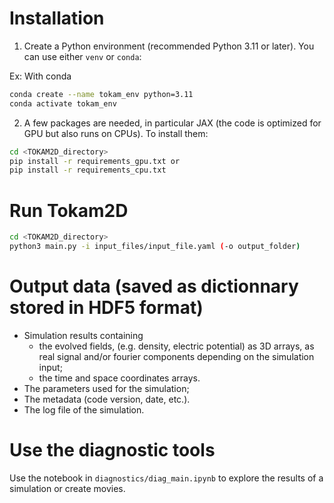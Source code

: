 # Installation
1. Create a Python environment (recommended Python 3.11 or later). You can use either `venv` or `conda`:

Ex: With conda
```bash
conda create --name tokam_env python=3.11
conda activate tokam_env
```

2. A few packages are needed, in particular JAX (the code is optimized for GPU but also runs on CPUs). To install them:

```bash
cd <TOKAM2D_directory>
pip install -r requirements_gpu.txt or
pip install -r requirements_cpu.txt
```

# Run Tokam2D
```bash
cd <TOKAM2D_directory>
python3 main.py -i input_files/input_file.yaml (-o output_folder)
```

# Output data (saved as dictionnary stored in HDF5 format)
- Simulation results containing 
    - the evolved fields, (e.g. density, electric potential) as 3D arrays, as real signal and/or fourier components depending on the simulation input;
    - the time and space coordinates arrays.
- The parameters used for the simulation;
- The metadata (code version, date, etc.).
- The log file of the simulation.

# Use the diagnostic tools
Use the notebook in `diagnostics/diag_main.ipynb` to explore the results of a simulation or create movies.